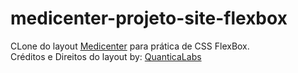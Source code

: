 # medicenter-projeto-site-flexbox

CLone do layout <a href="https://preview.themeforest.net/item/medicenter-responsive-medical-health-template/full_screen_preview/4000598">Medicenter</a> para prática de CSS FlexBox.
<br />
Créditos e Direitos do layout by: <a href="https://quanticalabs.com/home/">QuanticaLabs</a>
